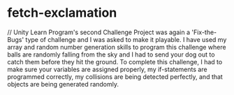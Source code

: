 # fetch-exclamation
// Unity Learn Program's second Challenge Project was again a 'Fix-the-Bugs' type of challenge and I was asked to make it playable.
I have used my array and random number generation skills to program this challenge where balls are randomly falling from the sky and I had to send your dog out to catch them before they hit the ground. To complete this challenge, I had to make sure your variables are assigned properly, my if-statements are programmed correctly, my collisions are being detected perfectly, and that objects are being generated randomly.
